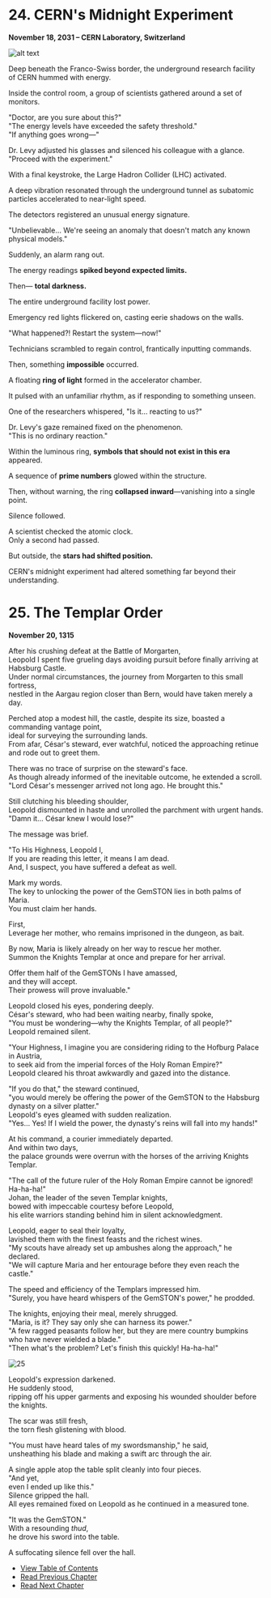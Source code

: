 # 24. CERN's Midnight Experiment  

**November 18, 2031 – CERN Laboratory, Switzerland**  

![alt text](/GemSTON_Fantasy_1/images/ch-3-01-CERN.webp)  

Deep beneath the Franco-Swiss border, the underground research facility of CERN hummed with energy.  

Inside the control room, a group of scientists gathered around a set of monitors.  

"Doctor, are you sure about this?"  
"The energy levels have exceeded the safety threshold."  
"If anything goes wrong—"  

Dr. Levy adjusted his glasses and silenced his colleague with a glance.  
"Proceed with the experiment."  

With a final keystroke, the Large Hadron Collider (LHC) activated.  

A deep vibration resonated through the underground tunnel as subatomic particles accelerated to near-light speed.  

The detectors registered an unusual energy signature.  

"Unbelievable… We're seeing an anomaly that doesn't match any known physical models."  

Suddenly, an alarm rang out.  

The energy readings **spiked beyond expected limits.**  

Then— **total darkness.**  

The entire underground facility lost power.  

Emergency red lights flickered on, casting eerie shadows on the walls.  

"What happened?! Restart the system—now!"  

Technicians scrambled to regain control, frantically inputting commands.  

Then, something **impossible** occurred.  

A floating **ring of light** formed in the accelerator chamber.  

It pulsed with an unfamiliar rhythm, as if responding to something unseen.  

One of the researchers whispered, "Is it… reacting to us?"  

Dr. Levy's gaze remained fixed on the phenomenon.  
"This is no ordinary reaction."  

Within the luminous ring, **symbols that should not exist in this era** appeared.  

A sequence of **prime numbers** glowed within the structure.  

Then, without warning, the ring **collapsed inward**—vanishing into a single point.  

Silence followed.  

A scientist checked the atomic clock.  
Only a second had passed.  

But outside, the **stars had shifted position.**  

CERN's midnight experiment had altered something far beyond their understanding.  

      

# 25. The Templar Order   
      
**November 20, 1315**      
    
After his crushing defeat at the Battle of Morgarten,  
Leopold I spent five grueling days avoiding pursuit before finally arriving at Habsburg Castle.   
Under normal circumstances, the journey from Morgarten to this small fortress,  
nestled in the Aargau region closer than Bern, would have taken merely a day.  

Perched atop a modest hill, the castle, despite its size, boasted a commanding vantage point,  
ideal for surveying the surrounding lands.  
From afar, César's steward, ever watchful, noticed the approaching retinue and rode out to greet them.  

There was no trace of surprise on the steward's face.  
As though already informed of the inevitable outcome, he extended a scroll.  
"Lord César's messenger arrived not long ago. He brought this."  

Still clutching his bleeding shoulder,  
Leopold dismounted in haste and unrolled the parchment with urgent hands.  
"Damn it… César knew I would lose?"  

The message was brief.  

"To His Highness, Leopold I,  
If you are reading this letter, it means I am dead.  
And, I suspect, you have suffered a defeat as well.  

Mark my words.  
The key to unlocking the power of the GemSTON lies in both palms of Maria.  
You must claim her hands.  

First,  
Leverage her mother, who remains imprisoned in the dungeon, as bait.  

By now, Maria is likely already on her way to rescue her mother.  
Summon the Knights Templar at once and prepare for her arrival.  

Offer them half of the GemSTONs I have amassed,  
and they will accept.  
Their prowess will prove invaluable."   

Leopold closed his eyes, pondering deeply.  
César's steward, who had been waiting nearby, finally spoke,  
"You must be wondering—why the Knights Templar, of all people?"  
Leopold remained silent.  

"Your Highness, I imagine you are considering riding to the Hofburg Palace in Austria,  
to seek aid from the imperial forces of the Holy Roman Empire?"  
Leopold cleared his throat awkwardly and gazed into the distance.  

"If you do that," the steward continued,  
"you would merely be offering the power of the GemSTON to the Habsburg dynasty on a silver platter."  
Leopold's eyes gleamed with sudden realization.  
"Yes… Yes! If I wield the power, the dynasty's reins will fall into my hands!"  

At his command, a courier immediately departed.  
And within two days,  
the palace grounds were overrun with the horses of the arriving Knights Templar.  

"The call of the future ruler of the Holy Roman Empire cannot be ignored! Ha-ha-ha!"  
Johan, the leader of the seven Templar knights,  
bowed with impeccable courtesy before Leopold,  
his elite warriors standing behind him in silent acknowledgment.  

Leopold, eager to seal their loyalty,  
lavished them with the finest feasts and the richest wines.    
"My scouts have already set up ambushes along the approach," he declared.  
"We will capture Maria and her entourage before they even reach the castle."  

The speed and efficiency of the Templars impressed him.  
"Surely, you have heard whispers of the GemSTON's power," he prodded.  

The knights, enjoying their meal, merely shrugged.  
"Maria, is it? They say only she can harness its power."  
"A few ragged peasants follow her, but they are mere country bumpkins who have never wielded a blade."  
"Then what's the problem? Let's finish this quickly! Ha-ha-ha!"  

![25](/GemSTON_Fantasy_1/images/25_templar_night.webp)  

Leopold's expression darkened.    
He suddenly stood,  
ripping off his upper garments and exposing his wounded shoulder before the knights.  

The scar was still fresh,  
the torn flesh glistening with blood.  

"You must have heard tales of my swordsmanship," he said,   
unsheathing his blade and making a swift arc through the air.  

A single apple atop the table split cleanly into four pieces.  
"And yet,  
even I ended up like this."   
Silence gripped the hall.  
All eyes remained fixed on Leopold as he continued in a measured tone.  

"It was the GemSTON."  
With a resounding *thud*,  
he drove his sword into the table.  

A suffocating silence fell over the hall.  

      

* [View Table of Contents](content_en.md)   
* [Read Previous Chapter](/01_gemston/EN/EN_23.md)  
* [Read Next Chapter](/01_gemston/EN/EN_26.md)  
